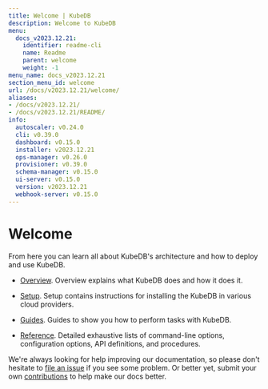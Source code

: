 ```yaml
---
title: Welcome | KubeDB
description: Welcome to KubeDB
menu:
  docs_v2023.12.21:
    identifier: readme-cli
    name: Readme
    parent: welcome
    weight: -1
menu_name: docs_v2023.12.21
section_menu_id: welcome
url: /docs/v2023.12.21/welcome/
aliases:
- /docs/v2023.12.21/
- /docs/v2023.12.21/README/
info:
  autoscaler: v0.24.0
  cli: v0.39.0
  dashboard: v0.15.0
  installer: v2023.12.21
  ops-manager: v0.26.0
  provisioner: v0.39.0
  schema-manager: v0.15.0
  ui-server: v0.15.0
  version: v2023.12.21
  webhook-server: v0.15.0
---
```


# Welcome

From here you can learn all about KubeDB's architecture and how to deploy and use KubeDB.

- [Overview](/docs/v2023.12.21/overview/). Overview explains what KubeDB does and how it does it.

- [Setup](/docs/v2023.12.21/setup/). Setup contains instructions for installing the KubeDB in various cloud providers.

- [Guides](/docs/v2023.12.21/guides/). Guides to show you how to perform tasks with KubeDB.

- [Reference](/docs/v2023.12.21/reference/). Detailed exhaustive lists of command-line options, configuration options, API definitions, and procedures.

We're always looking for help improving our documentation, so please don't hesitate to [file an issue](https://github.com/kubedb/project/issues/new) if you see some problem. Or better yet, submit your own [contributions](/docs/v2023.12.21/CONTRIBUTING) to help make our docs better.
